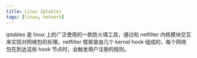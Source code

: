```yaml
---
title: Linux Iptables
tags: [linux, network]
---
```


iptables 是 linux 上的广泛使用的一款防火墙工具，通过和 netfilter 内核模块交互来实现对网络包的处理。netfilter 框架是由几个 kernel hook 组成的，每个网络包在到达这些 hook 节点时，会触发用户注册的规则。


